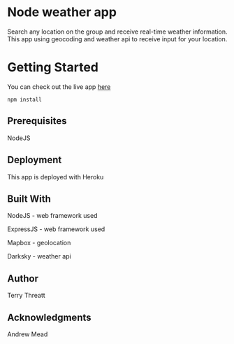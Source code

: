 # Node weather app

Search any location on the group and receive real-time weather information. This app using geocoding and weather api to receive input for your location. 

# Getting Started

You can check out the live app [here](https://node-weather-app-threatt.herokuapp.com)

```npm install```

## Prerequisites

NodeJS

## Deployment

This app is deployed with Heroku

## Built With

NodeJS - web framework used

ExpressJS - web framework used

Mapbox - geolocation

Darksky - weather api

## Author

Terry Threatt

## Acknowledgments

Andrew Mead
